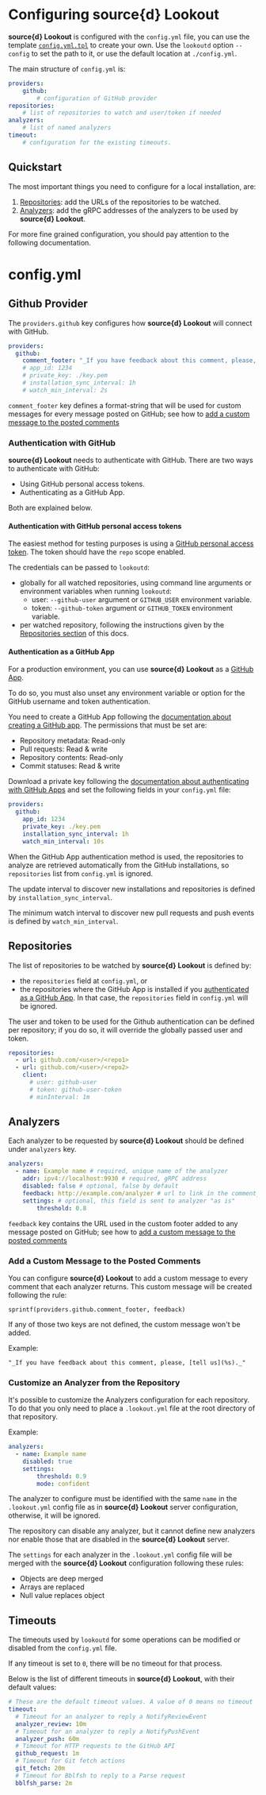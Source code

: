 # Configuring source{d} Lookout

**source{d} Lookout** is configured with the `config.yml` file, you can use the template [`config.yml.tpl`](/config.yml.tpl) to create your own. Use the `lookoutd` option `--config` to set the path to it, or use the default location at `./config.yml`.

The main structure of `config.yml` is:

```yaml
providers:
    github:
        # configuration of GitHub provider
repositories:
    # list of repositories to watch and user/token if needed
analyzers:
    # list of named analyzers
timeout:
    # configuration for the existing timeouts.
```

## Quickstart

The most important things you need to configure for a local installation, are:

1. [Repositories](#repositories): add the URLs of the repositories to be watched.
1. [Analyzers](#analyzers): add the gRPC addresses of the analyzers to be used by **source{d} Lookout**.

For more fine grained configuration, you should pay attention to the following documentation.


# config.yml

## Github Provider

The `providers.github` key configures how **source{d} Lookout** will connect with GitHub.

```yaml
providers:
  github:
    comment_footer: "_If you have feedback about this comment, please, [tell us](%s)._"
    # app_id: 1234
    # private_key: ./key.pem
    # installation_sync_interval: 1h
    # watch_min_interval: 2s
```

`comment_footer` key defines a format-string that will be used for custom messages for every message posted on GitHub; see how to [add a custom message to the posted comments](#custom-footer)

<a id=basic-auth></a>
### Authentication with GitHub

**source{d} Lookout** needs to authenticate with GitHub. There are two ways to authenticate with GitHub:

- Using GitHub personal access tokens.
- Authenticating as a GitHub App.

Both are explained below.

#### Authentication with GitHub personal access tokens

The easiest method for testing purposes is using a [GitHub personal access token](https://help.github.com/articles/creating-a-personal-access-token-for-the-command-line/). The token should have the `repo` scope enabled.

The credentials can be passed to `lookoutd`:
- globally for all watched repositories, using command line arguments or environment variables when running `lookoutd`:
  - user: `--github-user` argument or `GITHUB_USER` environment variable.
  - token: `--github-token` argument or `GITHUB_TOKEN` environment variable.
- per watched repository, following the instructions given by the [Repositories section](#repositories) of this docs.

<a id=github-app></a>
#### Authentication as a GitHub App

For a production environment, you can use **source{d} Lookout** as a [GitHub App](https://developer.github.com/apps/about-apps/).

To do so, you must also unset any environment variable or option for the GitHub username and token authentication.

You need to create a GitHub App following the [documentation about creating a GitHub app](https://developer.github.com/apps/building-github-apps/creating-a-github-app/). The permissions that must be set are:

- Repository metadata: Read-only
- Pull requests: Read & write
- Repository contents: Read-only
- Commit statuses: Read & write

Download a private key following the [documentation about authenticating with GitHub Apps](https://developer.github.com/apps/building-github-apps/authenticating-with-github-apps/) and set the following fields in your `config.yml` file:

```yaml
providers:
  github:
    app_id: 1234
    private_key: ./key.pem
    installation_sync_interval: 1h
    watch_min_interval: 10s
```

When the GitHub App authentication method is used, the repositories to analyze are retrieved automatically from the GitHub installations, so `repositories` list from `config.yml` is ignored.

The update interval to discover new installations and repositories is defined by `installation_sync_interval`.

The minimum watch interval to discover new pull requests and push events is defined by `watch_min_interval`.

## Repositories

The list of repositories to be watched by **source{d} Lookout** is defined by:
- the `repositories` field at `config.yml`, or
- the repositories where the GitHub App is installed if you [authenticated as a GitHub App](#github-app). In that case, the `repositories` field in `config.yml` will be ignored.

The user and token to be used for the Github authentication can be defined per repository; if you do so, it will override the globally passed user and token.

```yaml
repositories:
  - url: github.com/<user>/<repo1>
  - url: github.com/<user>/<repo2>
    client:
      # user: github-user
      # token: github-user-token
      # minInterval: 1m
```

## Analyzers

Each analyzer to be requested by **source{d} Lookout** should be defined under `analyzers` key.

```yaml
analyzers:
  - name: Example name # required, unique name of the analyzer
    addr: ipv4://localhost:9930 # required, gRPC address
    disabled: false # optional, false by default
    feedback: http://example.com/analyzer # url to link in the comment_footer
    settings: # optional, this field is sent to analyzer "as is"
        threshold: 0.8
```

`feedback` key contains the URL used in the custom footer added to any message posted on GitHub; see how to [add a custom message to the posted comments](#custom-footer)

<a id=custom-footer></a>
### Add a Custom Message to the Posted Comments

You can configure **source{d} Lookout** to add a custom message to every comment that each analyzer returns. This custom message will be created following the rule:
```
sprintf(providers.github.comment_footer, feedback)
```
If any of those two keys are not defined, the custom message won't be added.

Example:
```text
"_If you have feedback about this comment, please, [tell us](%s)._"
```

### Customize an Analyzer from the Repository

It's possible to customize the Analyzers configuration for each repository. To do that you only need to place a `.lookout.yml` file at the root directory of that repository.

Example:
```yaml
analyzers:
  - name: Example name
    disabled: true
    settings:
        threshold: 0.9
        mode: confident
```

The analyzer to configure must be identified with the same `name` in the `.lookout.yml` config file as in **source{d} Lookout** server configuration, otherwise, it will be ignored.

The repository can disable any analyzer, but it cannot define new analyzers nor enable those that are disabled in the **source{d} Lookout** server.

The `settings` for each analyzer in the `.lookout.yml` config file will be merged with the **source{d} Lookout** configuration following these rules:

- Objects are deep merged
- Arrays are replaced
- Null value replaces object

## Timeouts

The timeouts used by `lookoutd` for some operations can be modified or disabled from the `config.yml` file.

If any timeout is set to `0`, there will be no timeout for that process.

Below is the list of different timeouts in **source{d} Lookout**, with their default values:

```yaml
# These are the default timeout values. A value of 0 means no timeout
timeout:
  # Timeout for an analyzer to reply a NotifyReviewEvent
  analyzer_review: 10m
  # Timeout for an analyzer to reply a NotifyPushEvent
  analyzer_push: 60m
  # Timeout for HTTP requests to the GitHub API
  github_request: 1m
  # Timeout for Git fetch actions
  git_fetch: 20m
  # Timeout for Bblfsh to reply to a Parse request
  bblfsh_parse: 2m
```
